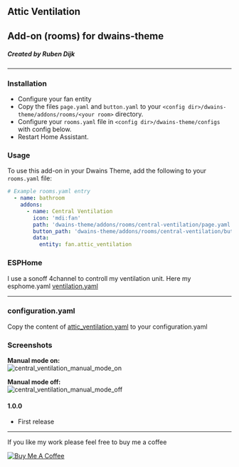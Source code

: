 ## Attic Ventilation 
## Add-on (rooms) for dwains-theme
##### Created by Ruben Dijk
---

### Installation
- Configure your fan entity 
- Copy the files `page.yaml` and `button.yaml` to your `<config dir>/dwains-theme/addons/rooms/<your room>` directory.
- Configure your `rooms.yaml` file in `<config dir>/dwains-theme/configs` with config below.
- Restart Home Assistant.


### Usage
To use this add-on in your Dwains Theme, add the following to your `rooms.yaml` file:

````yaml
# Example rooms.yaml entry
  - name: bathroom
    addons:
      - name: Central Ventilation
        icon: 'mdi:fan'
        path: 'dwains-theme/addons/rooms/central-ventilation/page.yaml'
        button_path: 'dwains-theme/addons/rooms/central-ventilation/button.yaml'
        data:
          entity: fan.attic_ventilation
````

### ESPHome
I use a sonoff 4channel to controll my ventilation unit.
Here my esphome.yaml [ventilation.yaml](https://github.com/RubenDijk/dwains-theme-addons/blob/master/rooms/central-ventilation/ventilation.yaml)

---
### configuration.yaml
Copy the content of [attic_ventilation.yaml](https://github.com/RubenDijk/dwains-theme-addons/blob/master/rooms/central-ventilation/attic_ventilation.yaml) to your configuration.yaml

### Screenshots
**Manual mode on:**<br>
![central_ventilation_manual_mode_on](https://github.com/RubenDijk/dwains-theme-addons/blob/master/rooms/central-ventilation/central_ventilation_manual_mode_on.png)

**Manual mode off:**<br>
![central_ventilation_manual_mode_off](https://github.com/RubenDijk/dwains-theme-addons/blob/master/rooms/central-ventilation/central_ventilation_manual_mode_off.png)

#### 1.0.0
- First release

---

If you like my work please feel free to buy me a coffee

<a href="https://www.buymeacoffee.com/RubenDijk" target="_blank"><img src="https://www.buymeacoffee.com/assets/img/custom_images/white_img.png" alt="Buy Me A Coffee"></a>
